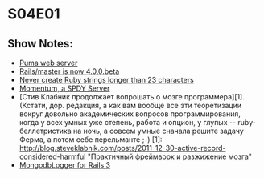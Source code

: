 # S04E01
## Show Notes:
* [Puma web server](https://github.com/evanphx/puma)
* [Rails/master is now 4.0.0.beta](http://weblog.rubyonrails.org/2011/12/20/rails-master-is-now-4-0-0-beta)
* [Never create Ruby strings longer than 23 characters](http://patshaughnessy.net/2012/1/4/never-create-ruby-strings-longer-than-23-characters)
* [Momentum, a SPDY Server](https://github.com/jonasschneider/momentum)
* [Стив Клабник продолжает вопрошать о мозге программера][1]. (Кстати, дор.
   редакция, а как вам вообще все эти теоретизации вокруг довольно
   академических вопросов программирования, когда у всех умных уже степень,
   работа и опцион, у глупых -- ruby-беллетристика на ночь, а совсем умные
   сначала решите задачу Ферма, а потом себе перельманте ;-)
[1]: http://blog.steveklabnik.com/posts/2011-12-30-active-record-considered-harmful "Практичный фреймворк и разжижение мозга"
* [MongodbLogger for Rails 3](http://mongodb-logger.catware.org/)
